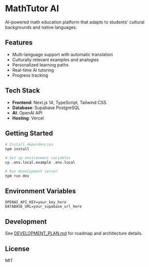 # MathTutor AI

AI-powered math education platform that adapts to students' cultural backgrounds and native languages.

## Features

- Multi-language support with automatic translation
- Culturally relevant examples and analogies
- Personalized learning paths
- Real-time AI tutoring
- Progress tracking

## Tech Stack

- **Frontend**: Next.js 14, TypeScript, Tailwind CSS
- **Database**: Supabase PostgreSQL
- **AI**: OpenAI API
- **Hosting**: Vercel

## Getting Started

```bash
# Install dependencies
npm install

# Set up environment variables
cp .env.local.example .env.local

# Run development server
npm run dev
```

## Environment Variables

```
OPENAI_API_KEY=your_key_here
DATABASE_URL=your_supabase_url_here
```

## Development

See [DEVELOPMENT_PLAN.md](../DEVELOPMENT_PLAN.md) for roadmap and architecture details.

## License

MIT
